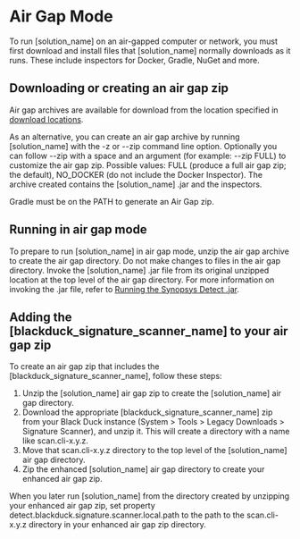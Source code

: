 # Air Gap Mode

To run [solution_name] on an air-gapped computer or network, you must first download and install
files that [solution_name] normally downloads as it runs. These include inspectors
for Docker, Gradle, NuGet and more.

## Downloading or creating an air gap zip

Air gap archives are available for download from the location specified in [download locations](downloadlocations.md).

As an alternative, you can create an air gap archive by running [solution_name] with the
-z or --zip command line option.
Optionally you can follow --zip with a space and an argument (for example: --zip FULL) to customize the air gap zip. Possible values: FULL (produce a full air gap zip; the default), NO_DOCKER (do not include the Docker Inspector).
The archive created contains the [solution_name] .jar and the inspectors.

Gradle must be on the PATH to generate an Air Gap zip.

## Running in air gap mode

To prepare to run [solution_name] in air gap mode, unzip the air gap archive to create the air gap directory.
Do not make changes to files in the air gap directory.
Invoke the [solution_name] .jar file from its original unzipped location at the top level of the air gap directory.
For more information on invoking the .jar file, refer to [Running the Synopsys Detect .jar](basics/runningjar.md).

## Adding the [blackduck_signature_scanner_name] to your air gap zip

To create an air gap zip that includes the [blackduck_signature_scanner_name], follow these steps:

1. Unzip the [solution_name] air gap zip to create the [solution_name] air gap directory.
1. Download the appropriate [blackduck_signature_scanner_name] zip from your Black Duck instance (System > Tools > Legacy Downloads > Signature Scanner), and unzip it. This will create a directory with a name like scan.cli-x.y.z.
1. Move that scan.cli-x.y.z directory to the top level of the [solution_name] air gap directory.
1. Zip the enhanced [solution_name] air gap directory to create your enhanced air gap zip.

When you later run [solution_name] from the directory created by unzipping your enhanced air gap zip, set property detect.blackduck.signature.scanner.local.path to the path to the scan.cli-x.y.z directory in your enhanced air gap zip directory.

